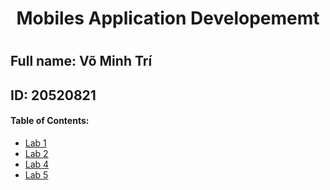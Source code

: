 <h1 align=center> Mobiles Application Developememt <h1>
  
## Full name: Võ Minh Trí
## ID: 20520821

#### Table of Contents:
* [Lab 1](https://github.com/trivm12/mobile_labs_20520821/tree/lab1)
* [Lab 2](https://github.com/trivm12/mobile_labs_20520821/tree/lab2)
* [Lab 4](https://github.com/trivm12/mobile_labs_20520821/tree/lab4)
* [Lab 5](https://github.com/trivm12/mobile_labs_20520821/tree/lab5)
